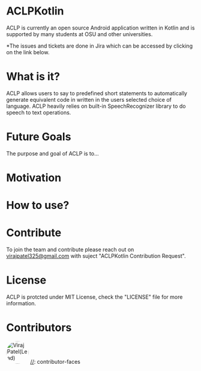 # ACLPKotlin
ACLP is currently an open source Android application written in Kotlin and is supported by many students at OSU and other universities.

*The issues and tickets are done in Jira which can be accessed by clicking on the link below.

# What is it?
ACLP allows users to say to predefined short statements to automatically generate equivalent code in written in the users selected choice of language.
ACLP heavily relies on built-in SpeechRecognizer library to do speech to text operations.

# Future Goals
The purpose and goal of ACLP is to... 

# Motivation

# How to use?

# Contribute
To join the team and contribute please reach out on virajpatel325@gmail.com with suject "ACLPKotlin Contribution Request".

# License
ACLP is protcted under MIT License, check the "LICENSE" file for more information.

# Contributors
[//]: contributor-faces
<a href="https://github.com/viraj325"><img src="https://avatars.githubusercontent.com/u/37918393?v=4" title="Viraj Patel(Lead)" width="60" height="60" style="border-radius:50%"></a>
[//]: contributor-faces

